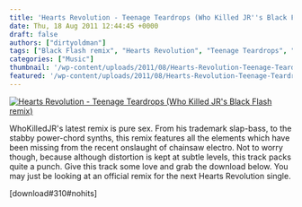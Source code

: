 ```yaml
---
title: 'Hearts Revolution - Teenage Teardrops (Who Killed JR''s Black Flash remix)'
date: Thu, 18 Aug 2011 12:44:45 +0000
draft: false
authors: ["dirtyoldman"]
tags: ["Black Flash remix", "Hearts Revolution", "Teenage Teardrops", "Who Killed JR"]
categories: ["Music"]
thumbnail: '/wp-content/uploads/2011/08/Hearts-Revolution-Teenage-Teardrops-Who-Killed-JRs-Black-Flash-remix-150x150.jpg'
featured: '/wp-content/uploads/2011/08/Hearts-Revolution-Teenage-Teardrops-Who-Killed-JRs-Black-Flash-remix-247x190.jpg'
---
```


[![](/wp-content/uploads/2011/08/Hearts-Revolution-Teenage-Teardrops-Who-Killed-JRs-Black-Flash-remix.jpg "Hearts Revolution - Teenage Teardrops (Who Killed JR's Black Flash remix)")](/2011/08/18/hearts-revolution-teenage-teardrops-who-killed-jrs-black-flash-remix/hearts-revolution-teenage-teardrops-who-killed-jrs-black-flash-remix/)

WhoKilledJR's latest remix is pure sex. From his trademark slap-bass, to the stabby power-chord synths, this remix features all the elements which have been missing from the recent onslaught of chainsaw electro. Not to worry though, because although distortion is kept at subtle levels, this track packs quite a punch. Give this track some love and grab the download below. You may just be looking at an official remix for the next Hearts Revolution single.

\[download#310#nohits\]

